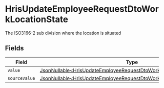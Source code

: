 # HrisUpdateEmployeeRequestDtoWorkLocationState

The ISO3166-2 sub division where the location is situated


## Fields

| Field                                                                                                                                                          | Type                                                                                                                                                           | Required                                                                                                                                                       | Description                                                                                                                                                    |
| -------------------------------------------------------------------------------------------------------------------------------------------------------------- | -------------------------------------------------------------------------------------------------------------------------------------------------------------- | -------------------------------------------------------------------------------------------------------------------------------------------------------------- | -------------------------------------------------------------------------------------------------------------------------------------------------------------- |
| `value`                                                                                                                                                        | [JsonNullable\<HrisUpdateEmployeeRequestDtoWorkLocationStateValue>](../../models/components/HrisUpdateEmployeeRequestDtoWorkLocationStateValue.md)             | :heavy_minus_sign:                                                                                                                                             | N/A                                                                                                                                                            |
| `sourceValue`                                                                                                                                                  | [JsonNullable\<HrisUpdateEmployeeRequestDtoWorkLocationStateSourceValue>](../../models/components/HrisUpdateEmployeeRequestDtoWorkLocationStateSourceValue.md) | :heavy_minus_sign:                                                                                                                                             | N/A                                                                                                                                                            |